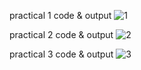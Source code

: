practical 1 code & output
![1](https://github.com/user-attachments/assets/5a7dd285-7d61-4c0a-a5bd-e0c2b1246abf)



practical 2 code & output
![2](https://github.com/user-attachments/assets/a09c5fdf-5f49-4880-b324-3b98b59ab14e)



practical 3 code & output
![3](https://github.com/user-attachments/assets/cc875ee3-d2c4-4d3c-8d8c-a80b788e5639)
